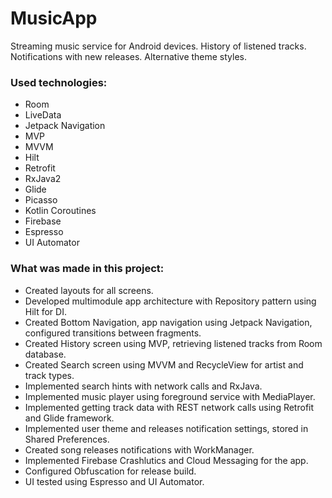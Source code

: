 # MusicApp
Streaming music service for Android devices. History of listened tracks. Notifications with new releases. Alternative theme styles.

### Used technologies:

- Room
- LiveData
- Jetpack Navigation
- MVP
- MVVM
- Hilt
- Retrofit
- RxJava2
- Glide
- Picasso
- Kotlin Coroutines
- Firebase
- Espresso
- UI Automator

### What was made in this project:

- Created layouts for all screens.
- Developed multimodule app architecture with Repository pattern using Hilt for DI.
- Created Bottom Navigation, app navigation using Jetpack Navigation, configured transitions between fragments.
- Created History screen using MVP, retrieving listened tracks from Room database.
- Created Search screen using MVVM and RecycleView for artist and track types.
- Implemented search hints with network calls and RxJava.
- Implemented music player using foreground service with MediaPlayer.
- Implemented getting track data with REST network calls using Retrofit and Glide framework.
- Implemented user theme and releases notification settings, stored in Shared Preferences.
- Created song releases notifications with WorkManager.
- Implemented Firebase Crashlutics and Cloud Messaging for the app.
- Configured Obfuscation for release build.
- UI tested using Espresso and UI Automator.
